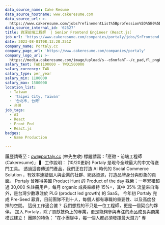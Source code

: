 ```yaml
---
data_source_name: Cake Resume
data_source_hostname: www.cakeresume.com
data_source_url: >-
  https://www.cakeresume.com/jobs?refinementList%5Bprofession%5D%5B0%5D=game-production&range%5Bsalary_range%5D%5Bmin%5D=100000
data_source_internal_id: '62527'
title: 資深前端工程師  | Senior Frontend Engineer (React.js)
job_url: 'https://www.cakeresume.com/companies/portaly/jobs/SrFrontend'
date: 2023-08-01T08:13:28.251Z
company_name: Portaly.cc
company_page_url: 'https://www.cakeresume.com/companies/portaly'
company_logo_url: >-
  https://media.cakeresume.com/image/upload/s--c6nnfahT--/c_pad,fl_png8,h_200,w_200/v1690017563/xlzdjh17z3l6miknndg4.png
salary_text: TWD1100000 - TWD1500000
salary_currency: TWD
salary_type: per_year
salary_min: 1100000
salary_max: 1500000
location_list:
  - Taiwan
  - 'Taipei City, Taiwan'
  - '台北市, 台灣'
  - 台灣
job_tags:
  - AI
  - React
  - Front End
  - React.js
badges:
  - Game Production

---
```


履歷請寄至：cw@portaly.cc (林先生收) 標題請寫：「應徵 - 前端工程師 (Cakeresume)」 ▍ 工作說明： (10/20更新) Portaly 是現今全球最大的中文傳送門工具。 透過這套傳送門產品，我們正在打造 AI 時代的 Social Commerce Solution ，有效率連結個人與企業的社群、網路資源，打造品牌身分與形象的頁面。 Portaly 曾獲得美國 Product Hunt 的 Product of the day 殊榮；一年累積超過 30,000 名註冊用戶，每月 organic 成長率維持 15%+，其中 35% 流量來自海外，是台灣少數專注於 PLG (product led growth) 的 SaaS。 今年初 Portaly 完成 Pre-Seed 募資，目前團隊不到十人，每個人都有專職的重要性、以及高度發揮的空間。 這份工作適合誰？ 我們想找的不只是一位工程師，更是一個契合的夥伴。 加入 Portaly，除了貢獻技術上的專業，更是能夠參與專注的產品成長與商業模式建立！ 團隊的特色： "在小團隊中，每一個人都必須發揮最大潛力" 專